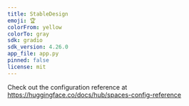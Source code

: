 ```yaml
---
title: StableDesign
emoji: 🏆
colorFrom: yellow
colorTo: gray
sdk: gradio
sdk_version: 4.26.0
app_file: app.py
pinned: false
license: mit
---
```


Check out the configuration reference at https://huggingface.co/docs/hub/spaces-config-reference
